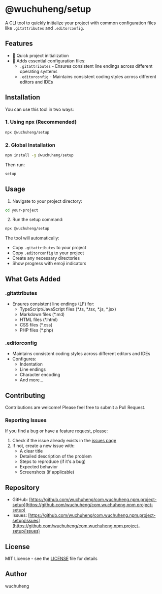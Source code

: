 # @wuchuheng/setup

A CLI tool to quickly initialize your project with common configuration files like `.gitattributes` and `.editorconfig`.

## Features

- 🚀 Quick project initialization
- 📝 Adds essential configuration files:
  - `.gitattributes` - Ensures consistent line endings across different operating systems
  - `.editorconfig` - Maintains consistent coding styles across different editors and IDEs

## Installation

You can use this tool in two ways:

### 1. Using npx (Recommended)

```bash
npx @wuchuheng/setup
```

### 2. Global Installation

```bash
npm install -g @wuchuheng/setup
```

Then run:
```bash
setup
```

## Usage

1. Navigate to your project directory:
```bash
cd your-project
```

2. Run the setup command:
```bash
npx @wuchuheng/setup
```

The tool will automatically:
- Copy `.gitattributes` to your project
- Copy `.editorconfig` to your project
- Create any necessary directories
- Show progress with emoji indicators

## What Gets Added

### .gitattributes
- Ensures consistent line endings (LF) for:
  - TypeScript/JavaScript files (*.ts, *.tsx, *.js, *.jsx)
  - Markdown files (*.md)
  - HTML files (*.html)
  - CSS files (*.css)
  - PHP files (*.php)

### .editorconfig
- Maintains consistent coding styles across different editors and IDEs
- Configures:
  - Indentation
  - Line endings
  - Character encoding
  - And more...

## Contributing

Contributions are welcome! Please feel free to submit a Pull Request.

### Reporting Issues

If you find a bug or have a feature request, please:

1. Check if the issue already exists in the [issues page](https://github.com/wuchuheng/com.wuchuheng.npm.project-setup/issues)
2. If not, create a new issue with:
   - A clear title
   - Detailed description of the problem
   - Steps to reproduce (if it's a bug)
   - Expected behavior
   - Screenshots (if applicable)

## Repository

- GitHub: [https://github.com/wuchuheng/com.wuchuheng.npm.project-setup](https://github.com/wuchuheng/com.wuchuheng.npm.project-setup)
- Issues: [https://github.com/wuchuheng/com.wuchuheng.npm.project-setup/issues](https://github.com/wuchuheng/com.wuchuheng.npm.project-setup/issues)

## License

MIT License - see the [LICENSE](LICENSE) file for details

## Author

wuchuheng 
